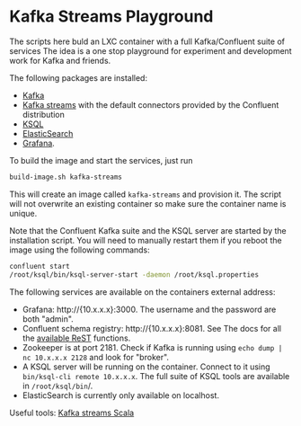 # Kafka Streams Playground

The scripts here buld an LXC container with a full Kafka/Confluent suite of
services  The idea is a one stop playground for experiment and development work
for Kafka and friends.

The following packages are installed:

* [Kafka](https://kafka.apache.org/)
* [Kafka streams](https://kafka.apache.org/documentation/streams/) with the default connectors provided by the Confluent distribution
* [KSQL](https://github.com/confluentinc/ksql)
* [ElasticSearch](https://www.elastic.co/)
* [Grafana](https://grafana.com/).

To build the image and start the services, just run

```bash
build-image.sh kafka-streams
```
This will create an image called `kafka-streams` and provision it. The script
will not overwrite an existing container so make sure the container name is
unique.

Note that the Confluent Kafka suite and the KSQL server are started by the
installation script. You will need to manually restart them if you reboot the
image using the following commands:

```bash
confluent start
/root/ksql/bin/ksql-server-start -daemon /root/ksql.properties
```

The following services are available on the containers external address:

* Grafana: http://{10.x.x.x}:3000. The username and the password are both "admin".
* Confluent schema registry: http://{10.x.x.x}:8081. See The docs for all
the [available ReST](https://docs.confluent.io/current/schema-registry/docs/intro.html#quickstart) functions.
* Zookeeper is at port 2181. Check if Kafka is running using `echo dump | nc 10.x.x.x 2128` and look for "broker".
* A KSQL server will be running on the container. Connect to it using `bin/ksql-cli remote 10.x.x.x`.
The full suite of KSQL tools are available in `/root/ksql/bin`/.
* ElasticSearch is currently only available on localhost.


Useful tools: [Kafka streams Scala](https://github.com/lightbend/kafka-streams-scala)
